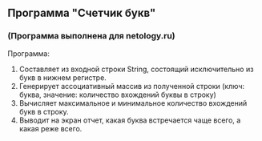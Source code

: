 ## Программа "Счетчик букв" ##
### (Программа выполнена для netology.ru) ###

Программа:

1. Составляет из входной строки String, состоящий исключительно из букв в нижнем регистре.
2. Генерирует ассоциативный массив из полученной строки (ключ: буква, значение: количество вхождений буквы в строку)
3. Вычисляет максимальное и минимальное количество вхождений букв в строку.
4. Выводит на экран отчет, какая буква встречается чаще всего, а какая реже всего.



